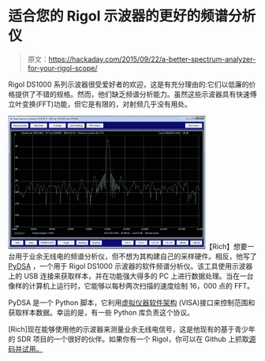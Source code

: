 # 适合您的 Rigol 示波器的更好的频谱分析仪

> 原文：<https://hackaday.com/2015/09/22/a-better-spectrum-analyzer-for-your-rigol-scope/>

Rigol DS1000 系列示波器很受爱好者的欢迎，这是有充分理由的:它们以低廉的价格提供了不错的规格。然而，他们缺乏频谱分析能力。虽然这些示波器具有快速傅立叶变换(FFT)功能，但它是有限的，对射频几乎没有用处。

[![A FFT plotted by the PyDSA tool and a Rigol oscilloscope](img/391909a264fda54dbc5930e1aedb23ae.png)](https://hackaday.com/wp-content/uploads/2015/09/bigfft-1.jpg)【Rich】想要一台用于业余无线电的频谱分析仪，但不想为其构建自己的采样硬件。相反，他写了 [PyDSA](http://rheslip.blogspot.ca/2015/09/software-spectrum-analyzer-for-rigol.html) ，一个用于 Rigol DS1000 示波器的软件频谱分析仪。该工具使用示波器上的 USB 连接来获取样本，并在功能强大得多的 PC 上进行数据处理。当在一台像样的计算机上运行时，它能够以每秒两次扫描的速度绘制 16，000 点的 FFT。

PyDSA 是一个 Python 脚本，它利用[虚拟仪器软件架构](http://www.ni.com/visa/) (VISA)接口来控制范围和获取样本数据。幸运的是，有一些 Python 库负责这个协议。

[Rich]现在能够使用他的示波器来测量业余无线电信号，这是他现有的基于青少年的 SDR 项目的一个很好的伙伴。如果你有一个 Rigol，你可以在 Github 上抓取[源码并试用。](https://github.com/rheslip/PyDSA)